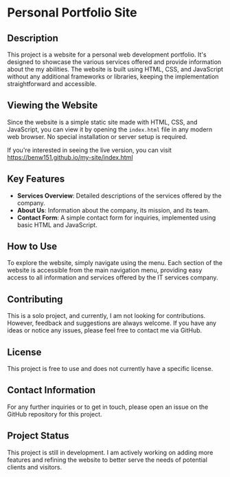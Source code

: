# Personal Portfolio Site

## Description

This project is a website for a personal web development portfolio. It's designed to showcase the various services offered and provide information about the my abilities. The website is built using HTML, CSS, and JavaScript without any additional frameworks or libraries, keeping the implementation straightforward and accessible.

## Viewing the Website

Since the website is a simple static site made with HTML, CSS, and JavaScript, you can view it by opening the `index.html` file in any modern web browser. No special installation or server setup is required.

If you're interested in seeing the live version, you can visit https://benw151.github.io/my-site/index.html

## Key Features

- **Services Overview**: Detailed descriptions of the services offered by the company.
- **About Us**: Information about the company, its mission, and its team.
- **Contact Form**: A simple contact form for inquiries, implemented using basic HTML and JavaScript.

## How to Use

To explore the website, simply navigate using the menu. Each section of the website is accessible from the main navigation menu, providing easy access to all information and services offered by the IT services company.

## Contributing

This is a solo project, and currently, I am not looking for contributions. However, feedback and suggestions are always welcome. If you have any ideas or notice any issues, please feel free to contact me via GitHub.

## License

This project is free to use and does not currently have a specific license.

## Contact Information

For any further inquiries or to get in touch, please open an issue on the GitHub repository for this project.

## Project Status

This project is still in development. I am actively working on adding more features and refining the website to better serve the needs of potential clients and visitors.
